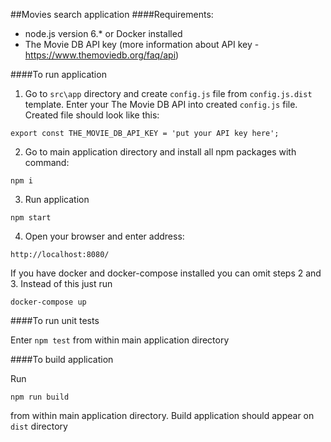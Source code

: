 ##Movies search application
####Requirements:
- node.js version 6.* or Docker installed
- The Movie DB API key (more information about API key - https://www.themoviedb.org/faq/api)

####To run application
1. Go to `src\app` directory and create `config.js` file from `config.js.dist` template.
Enter your The Movie DB API into created `config.js` file. Created file should look like this: 

 ```
 export const THE_MOVIE_DB_API_KEY = 'put your API key here';
 ```
2. Go to main application directory and install all npm packages with command:

 ```
 npm i
 ```
3. Run application

 ```
 npm start
 ```
4. Open your browser and enter address:
 
 ```
 http://localhost:8080/
 ```
 
If you have docker and docker-compose installed you can omit steps 2 and 3. Instead of this just run 
```
docker-compose up
```
####To run unit tests

Enter `npm test` from within main application directory

####To build application

Run 
```
npm run build
``` 
from within main application directory. Build application should appear on `dist` directory
